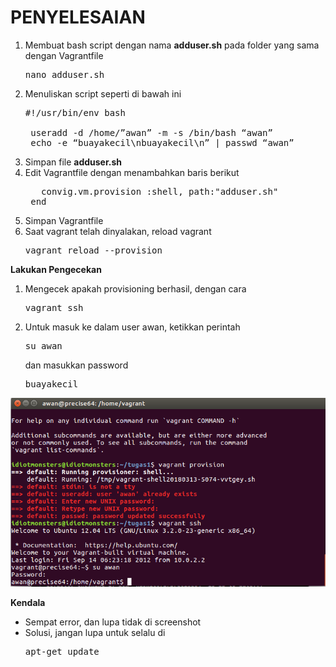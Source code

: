 # PENYELESAIAN
1. Membuat bash script dengan nama <b>adduser.sh</b> pada folder yang sama dengan Vagrantfile
    <pre>nano adduser.sh</pre>
2. Menuliskan script seperti di bawah ini
    <pre>#!/usr/bin/env bash

    useradd -d /home/”awan” -m -s /bin/bash “awan”
    echo -e “buayakecil\nbuayakecil\n” | passwd “awan”</pre>
3. Simpan file <b>adduser.sh</b>
4. Edit Vagrantfile dengan menambahkan baris berikut
    <pre>   convig.vm.provision :shell, path:"adduser.sh"
    end</pre>
5. Simpan Vagrantfile
6. Saat vagrant telah dinyalakan, reload vagrant
    <pre>vagrant reload --provision</pre>

<strong>Lakukan Pengecekan</strong>
1. Mengecek apakah provisioning berhasil, dengan cara
    <pre>vagrant ssh</pre>
2. Untuk masuk ke dalam user awan, ketikkan perintah
    <pre>su awan</pre>
    dan masukkan password <pre>buayakecil</pre>
  <img src="https://github.com/rahajengdwi/CLoud2018/blob/master/Vagrant/Image/testing.png">

<strong>Kendala</strong>
- Sempat error, dan lupa tidak di screenshot
- Solusi, jangan lupa untuk selalu di <pre>apt-get update</pre>
